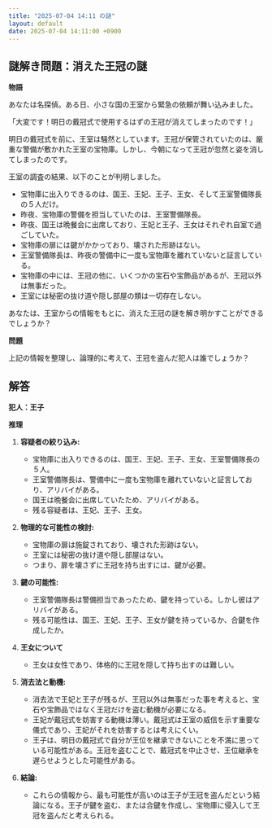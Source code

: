 ```yaml
---
title: "2025-07-04 14:11 の謎"
layout: default
date: 2025-07-04 14:11:00 +0900
---
```

## 謎解き問題：消えた王冠の謎

**物語**

あなたは名探偵。ある日、小さな国の王室から緊急の依頼が舞い込みました。

「大変です！明日の戴冠式で使用するはずの王冠が消えてしまったのです！」

明日の戴冠式を前に、王室は騒然としています。王冠が保管されていたのは、厳重な警備が敷かれた王室の宝物庫。しかし、今朝になって王冠が忽然と姿を消してしまったのです。

王室の調査の結果、以下のことが判明しました。

*   宝物庫に出入りできるのは、国王、王妃、王子、王女、そして王室警備隊長の５人だけ。
*   昨夜、宝物庫の警備を担当していたのは、王室警備隊長。
*   昨夜、国王は晩餐会に出席しており、王妃と王子、王女はそれぞれ自室で過ごしていた。
*   宝物庫の扉には鍵がかかっており、壊された形跡はない。
*   王室警備隊長は、昨夜の警備中に一度も宝物庫を離れていないと証言している。
*   宝物庫の中には、王冠の他に、いくつかの宝石や宝飾品があるが、王冠以外は無事だった。
*   王室には秘密の抜け道や隠し部屋の類は一切存在しない。

あなたは、王室からの情報をもとに、消えた王冠の謎を解き明かすことができるでしょうか？

**問題**

上記の情報を整理し、論理的に考えて、王冠を盗んだ犯人は誰でしょうか？

## 解答

**犯人：王子**

**推理**

1.  **容疑者の絞り込み:**
    *   宝物庫に出入りできるのは、国王、王妃、王子、王女、王室警備隊長の５人。
    *   王室警備隊長は、警備中に一度も宝物庫を離れていないと証言しており、アリバイがある。
    *   国王は晩餐会に出席していたため、アリバイがある。
    *   残る容疑者は、王妃、王子、王女。

2.  **物理的な可能性の検討:**
    *   宝物庫の扉は施錠されており、壊された形跡はない。
    *   王室には秘密の抜け道や隠し部屋はない。
    *   つまり、扉を壊さずに王冠を持ち出すには、鍵が必要。

3.  **鍵の可能性:**
    *   王室警備隊長は警備担当であったため、鍵を持っている。しかし彼はアリバイがある。
    *   残る可能性は、国王、王妃、王子、王女が鍵を持っているか、合鍵を作成したか。

4. **王女について**
    * 王女は女性であり、体格的に王冠を隠して持ち出すのは難しい。

5.  **消去法と動機:**
    *   消去法で王妃と王子が残るが、王冠以外は無事だった事を考えると、宝石や宝飾品ではなく王冠だけを盗む動機が必要になる。
    *   王妃が戴冠式を妨害する動機は薄い。戴冠式は王室の威信を示す重要な儀式であり、王妃がそれを妨害するとは考えにくい。
    *   王子は、明日の戴冠式で自分が王位を継承できないことを不満に思っている可能性がある。王冠を盗むことで、戴冠式を中止させ、王位継承を遅らせようとした可能性がある。

6.  **結論:**
    *   これらの情報から、最も可能性が高いのは王子が王冠を盗んだという結論になる。王子が鍵を盗む、または合鍵を作成し、宝物庫に侵入して王冠を盗んだと考えられる。
